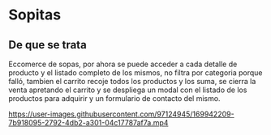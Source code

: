 # Sopitas



## De que se trata
Eccomerce de sopas, por ahora se puede acceder a cada detalle de producto y el listado completo de los mismos, no filtra por categoria porque falló, tambien el carrito recoje todos los productos y los suma, se cierra la venta apretando el carrito y se despliega un modal con el listado de los productos para adquirir y un formulario de contacto del mismo.




https://user-images.githubusercontent.com/97124945/169942209-7b918095-2792-4db2-a301-04c17787af7a.mp4

